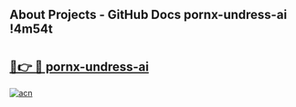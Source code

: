 ## About Projects - GitHub Docs pornx-undress-ai !4m54t

# <h2><a href="https://andorid.site?title=pornx-undress-ai&ref=19M">🔗👉 🔴 pornx-undress-ai</a></h2>

[![acn](https://github.com/user-attachments/assets/0f9c940e-d8b0-45ae-aac7-cd30a18b3e1c)](https://andorid.site?title=pornx-undress-ai&ref=19M)
